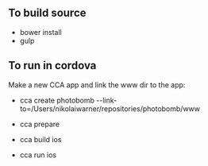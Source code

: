 ## To build source

- bower install
- gulp


## To run in cordova

Make a new CCA app and link the www dir to the app:
- cca create photobomb --link-to=/Users/nikolaiwarner/repositories/photobomb/www

- cca prepare
- cca build ios
- cca run ios
